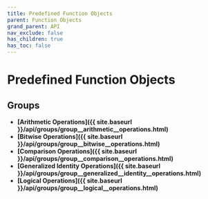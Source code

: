 ```yaml
---
title: Predefined Function Objects
parent: Function Objects
grand_parent: API
nav_exclude: false
has_children: true
has_toc: false
---
```


# Predefined Function Objects

## Groups

* **[Arithmetic Operations]({{ site.baseurl }}/api/groups/group__arithmetic__operations.html)**
* **[Bitwise Operations]({{ site.baseurl }}/api/groups/group__bitwise__operations.html)**
* **[Comparison Operations]({{ site.baseurl }}/api/groups/group__comparison__operations.html)**
* **[Generalized Identity Operations]({{ site.baseurl }}/api/groups/group__generalized__identity__operations.html)**
* **[Logical Operations]({{ site.baseurl }}/api/groups/group__logical__operations.html)**

<code class="doxybook">
</code>

